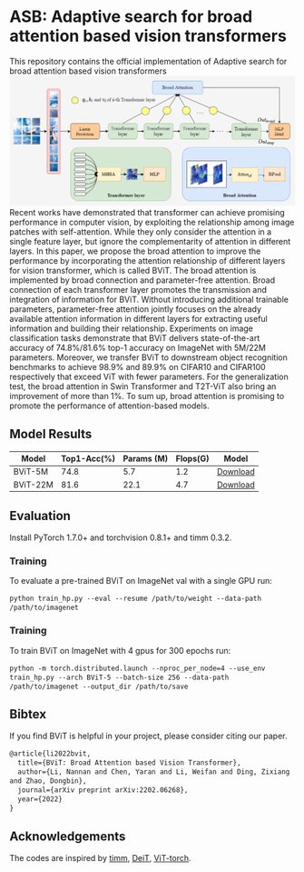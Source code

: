 # ASB: Adaptive search for broad attention based vision transformers
This repository contains the official implementation of Adaptive search for broad attention based vision transformers
![alt](https://github.com/koala719/BViT/blob/main/figs/overall_b.png)
Recent works have demonstrated that transformer can achieve promising performance in computer vision, by exploiting the relationship among image patches with self-attention. While they only consider the attention in a single feature layer, but ignore the complementarity of attention in different layers. In this paper, we propose the broad attention to improve the performance by incorporating the attention relationship of different layers for vision transformer, which is called BViT. The broad attention is implemented by broad connection and parameter-free attention. Broad connection of each transformer layer promotes the transmission and integration of information for BViT. Without introducing additional trainable parameters, parameter-free attention jointly focuses on the already available attention information in different layers for extracting useful information and building their relationship. Experiments on image classification tasks demonstrate that BViT delivers state-of-the-art accuracy of 74.8%/81.6% top-1 accuracy on ImageNet with 5M/22M parameters. Moreover, we transfer BViT to downstream object recognition benchmarks to achieve
98.9% and 89.9% on CIFAR10 and CIFAR100 respectively that exceed ViT with fewer parameters. For the generalization test, the broad attention in Swin Transformer and T2T-ViT also bring an improvement of more than 1%. To sum up, broad attention is promising to promote the performance of attention-based models.

## Model Results
|  Model   | Top1-Acc(%)  |  Params (M)   | Flops(G)  | Model  |
|  ----  | ----  |  ----  | ----  | ----  |
| BViT-5M  | 74.8 |  5.7  | 1.2  | [Download](https://pan.baidu.com/s/1q02tHE9Jk3M9PcIiK4vrdg?pwd=65q1)   |
| BViT-22M  | 81.6 |  22.1  | 4.7  | [Download](https://pan.baidu.com/s/1G_Zh-qDbAtcYvVYLXoF-Nw?pwd=dbgi)   |

## Evaluation
Install PyTorch 1.7.0+ and torchvision 0.8.1+ and timm 0.3.2.

### Training
To evaluate a pre-trained BViT on ImageNet val with a single GPU run:
```
python train_hp.py --eval --resume /path/to/weight --data-path /path/to/imagenet
```

### Training
To train BViT on ImageNet with 4 gpus for 300 epochs run:
```
python -m torch.distributed.launch --nproc_per_node=4 --use_env train_hp.py --arch BViT-5 --batch-size 256 --data-path /path/to/imagenet --output_dir /path/to/save
```



## Bibtex
If you find BViT is helpful in your project, please consider citing our paper.
```
@article{li2022bvit,
  title={BViT: Broad Attention based Vision Transformer},
  author={Li, Nannan and Chen, Yaran and Li, Weifan and Ding, Zixiang and Zhao, Dongbin},
  journal={arXiv preprint arXiv:2202.06268},
  year={2022}
}
```

## Acknowledgements
The codes are inspired by [timm](https://github.com/rwightman/pytorch-image-models), [DeiT](https://github.com/facebookresearch/deit), [ViT-torch](https://github.com/lucidrains/vit-pytorch).

